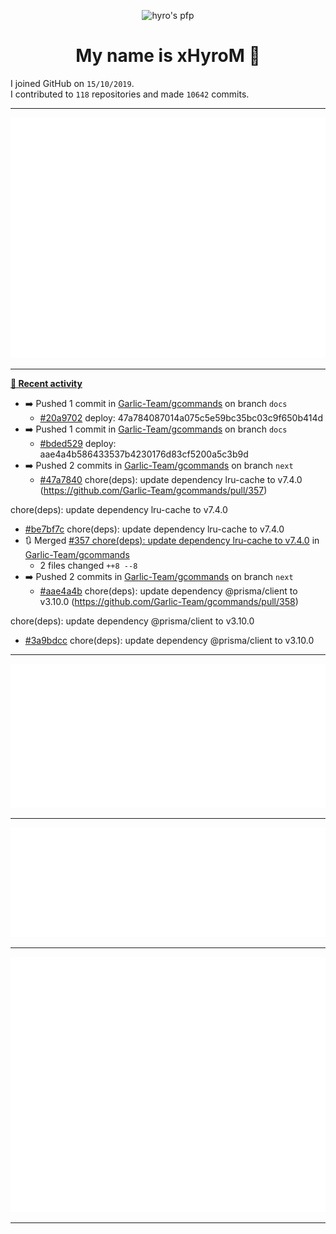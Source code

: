 <p align="center">
    <img src="https://avatars.githubusercontent.com/u/56601352" width="192" alt="hyro's pfp" />
    <h1 align="center">My name is xHyroM 👋</h1>
</p>

I joined GitHub on `15/10/2019`.  
I contributed to `118` repositories and made `10642` commits.  

___

<img src="https://github.com/xHyroM/xHyroM/blob/master/.cache/base.svg">

___

**[📰 Recent activity](https://github.com/xHyroM)**
* ➡️ Pushed 1 commit in [Garlic-Team/gcommands](https://github.com/Garlic-Team/gcommands) on branch `docs`
  * [#20a9702](https://github.com/Garlic-Team/gcommands/commit/20a9702) deploy: 47a784087014a075c5e59bc35bc03c9f650b414d
* ➡️ Pushed 1 commit in [Garlic-Team/gcommands](https://github.com/Garlic-Team/gcommands) on branch `docs`
  * [#bded529](https://github.com/Garlic-Team/gcommands/commit/bded529) deploy: aae4a4b586433537b4230176d83cf5200a5c3b9d
* ➡️ Pushed 2 commits in [Garlic-Team/gcommands](https://github.com/Garlic-Team/gcommands) on branch `next`
  * [#47a7840](https://github.com/Garlic-Team/gcommands/commit/47a7840) chore(deps): update dependency lru-cache to v7.4.0 (https://github.com/Garlic-Team/gcommands/pull/357)

chore(deps): update dependency lru-cache to v7.4.0
  * [#be7bf7c](https://github.com/Garlic-Team/gcommands/commit/be7bf7c) chore(deps): update dependency lru-cache to v7.4.0
* 🔃 Merged [#357 chore(deps): update dependency lru-cache to v7.4.0](https://github.com/Garlic-Team/gcommands/pull/357) in [Garlic-Team/gcommands](https://github.com/Garlic-Team/gcommands)
  * 2 files changed `++8 --8`
* ➡️ Pushed 2 commits in [Garlic-Team/gcommands](https://github.com/Garlic-Team/gcommands) on branch `next`
  * [#aae4a4b](https://github.com/Garlic-Team/gcommands/commit/aae4a4b) chore(deps): update dependency @prisma/client to v3.10.0 (https://github.com/Garlic-Team/gcommands/pull/358)

chore(deps): update dependency @prisma/client to v3.10.0
  * [#3a9bdcc](https://github.com/Garlic-Team/gcommands/commit/3a9bdcc) chore(deps): update dependency @prisma/client to v3.10.0


___

<img src="https://github.com/xHyroM/xHyroM/blob/master/.cache/isocalendar.svg">

___

<img src="https://github.com/xHyroM/xHyroM/blob/master/.cache/languages.svg">

___

<img src="https://github.com/xHyroM/xHyroM/blob/master/.cache/achievements.svg">

___
